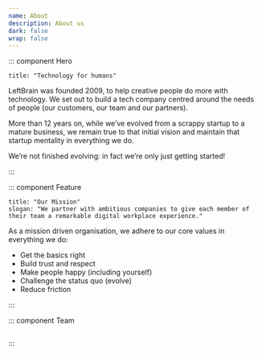 ```yaml
---
name: About
description: About us
dark: false
wrap: false
---
```

::: component Hero
~~~
title: "Technology for humans"
~~~~

LeftBrain was founded 2009, to help creative people do more with technology. We set out to build a tech company centred around the needs of people (our customers, our team and our partners). 

More than 12 years on, while we’ve evolved from a scrappy startup to a mature business, we remain true to that initial vision and maintain that startup mentality in everything we do.

We’re not finished evolving: in fact we’re only just getting started!

:::

::: component Feature
~~~
title: "Our Mission"
slogan: "We partner with ambitious companies to give each member of their team a remarkable digital workplace experience."
~~~

As a mission driven organisation, we adhere to our core values in everything we do:

- Get the basics right
- Build trust and respect
- Make people happy (including yourself)
- Challenge the status quo (evolve)
- Reduce friction

:::

::: component Team
~~~
~~~

:::
